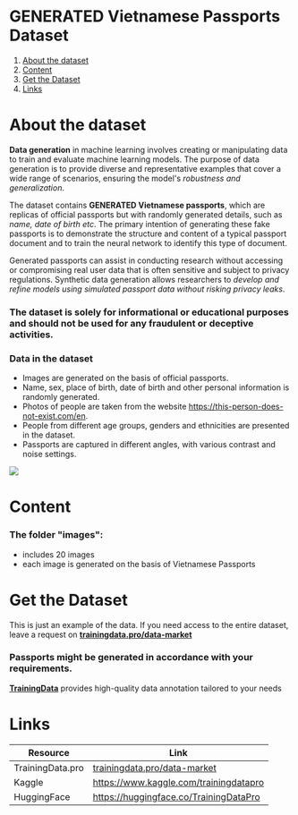 # GENERATED Vietnamese Passports Dataset
1. [ About the dataset ](#about)
2. [ Content ](#cont)
3. [ Get the Dataset ](#getdat)
4. [ Links ](#link)

<a name="about"></a>
# About the dataset

**Data generation** in machine learning involves creating or manipulating data to train and evaluate machine learning models. The purpose of data generation is to provide diverse and representative examples that cover a wide range of scenarios, ensuring the model's *robustness and generalization*.

The dataset contains **GENERATED Vietnamese passports**, which are replicas of official passports but with randomly generated details, such as *name, date of birth etc*. The primary intention of generating these fake passports is to demonstrate the structure and content of a typical passport document and to train the neural network to identify this type of document.

Generated passports can assist in conducting research without accessing or compromising real user data that is often sensitive and subject to privacy regulations. Synthetic data generation allows researchers to *develop and refine models using simulated passport data without risking privacy leaks*.

### The dataset is solely for informational or educational purposes and should not be used for any fraudulent or deceptive activities.

### Data in the dataset
- Images are generated on the basis of official passports.
- Name, sex, place of birth, date of birth and other personal information is randomly generated.
- Photos of people are taken from the website https://this-person-does-not-exist.com/en.
- People from different age groups, genders and ethnicities are presented in the dataset.
- Passports are captured in different angles, with various contrast and noise settings.

![](https://www.googleapis.com/download/storage/v1/b/kaggle-user-content/o/inbox%2F12421376%2Ff2778d432611db436f18b9284daec240%2F666.png?generation=1691945421899877&alt=media)

<a name="cont"></a>
# Content
### The folder **"images"**:
- includes 20 images
- each image is generated on the basis of Vietnamese Passports

<a name="getdat"></a>
# Get the Dataset
This is just an example of the data. If you need access to the entire dataset, leave a request on **[trainingdata.pro/data-market](https://trainingdata.pro/data-market?utm_source=github&utm_medium=cpc&utm_campaign=generated-vietnamese-passeports)**

### Passports might be generated in accordance with your requirements.

**[TrainingData](https://trainingdata.pro/data-market?utm_source=kaggle&utm_medium=cpc&utm_campaign=generated-vietnamese-passeports-dataset)** provides high-quality data annotation tailored to your needs

<a name="link"></a>
# Links
| Resource | Link |
| --- | --- |
| TrainingData.pro | [trainingdata.pro/data-market](https://trainingdata.pro/data-market?utm_source=github&utm_medium=cpc&utm_campaign=26photos) |
| Kaggle | https://www.kaggle.com/trainingdatapro |
| HuggingFace | https://huggingface.co/TrainingDataPro |


